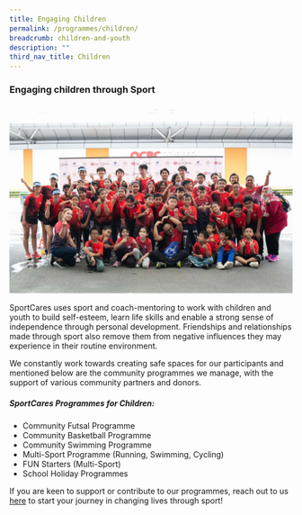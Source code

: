 ```yaml
---
title: Engaging Children
permalink: /programmes/children/
breadcrumb: children-and-youth
description: ""
third_nav_title: Children
---
```

### Engaging children through Sport

![](/images/duathlon_2.JPG)

SportCares uses sport and coach-mentoring to work with children and youth to build self-esteem, learn life skills and enable a strong sense of independence through personal development. Friendships and relationships made through sport also remove them from negative influences they may experience in their routine environment.

We constantly work towards creating safe spaces for our participants and mentioned below are the community programmes we manage, with the support of various community partners and donors.

##### SportCares Programmes for Children:
* Community Futsal Programme
* Community Basketball Programme
* Community Swimming Programme 
* Multi-Sport Programme (Running, Swimming, Cycling) 
* FUN Starters (Multi-Sport) 
* School Holiday Programmes

If you are keen to support or contribute to our programmes, reach out to us [here](mailto:sportcares@sport.gov.sg)  to start your journey in changing lives through sport!